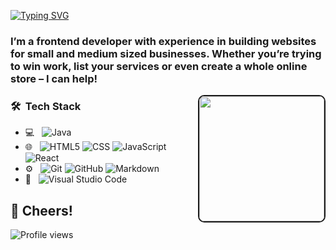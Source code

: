 [![Typing SVG](https://readme-typing-svg.demolab.com?font=Fira+Code&duration=4000&pause=0000&center=true&width=499&height=51&lines=Hey+%F0%9F%91%8B+I'm+Sunil+;And+I'm+a+Frontend+Developer;I'm+Currently+learning++Javascript%2CReact)](https://git.io/typing-svg)
### I’m a  frontend developer with experience in building websites for small and medium sized businesses. Whether you’re trying to win work, list your services or even create a whole online store – I can help!

<div align="center"><img align="right" width="200px" height="200px" src="https://raw.githubusercontent.com/vivekweb2013/vivekweb2013/main/developer.gif" border="2px solid black" style="border-radius:10px">
</div>

<h3>🛠 &nbsp;Tech Stack</h3>

- 💻 &nbsp;
  ![Java](https://img.shields.io/badge/-Java-333333?style=flat&logo=Java&logoColor=007396)
- 🌐 &nbsp;
  ![HTML5](https://img.shields.io/badge/-HTML5-333333?style=flat&logo=HTML5)
  ![CSS](https://img.shields.io/badge/-CSS-333333?style=flat&logo=CSS3&logoColor=1572B6)
  ![JavaScript](https://img.shields.io/badge/-JavaScript-333333?style=flat&logo=javascript)
  ![React](https://img.shields.io/badge/-React-333333?style=flat&logo=react)
- ⚙️ &nbsp;
  ![Git](https://img.shields.io/badge/-Git-333333?style=flat&logo=git)
  ![GitHub](https://img.shields.io/badge/-GitHub-333333?style=flat&logo=github)
  ![Markdown](https://img.shields.io/badge/-Markdown-333333?style=flat&logo=markdown)
- 🔧 &nbsp;
  ![Visual Studio Code](https://img.shields.io/badge/-Visual%20Studio%20Code-333333?style=flat&logo=visual-studio-code&logoColor=007ACC)
  
  
## 🥂 Cheers!
![Profile views](https://gpvc.arturio.dev/0rigin-c0de)
